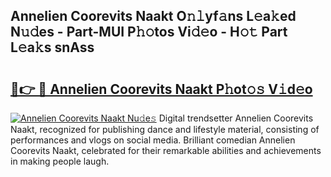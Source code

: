 ## Annelien Coorevits Naakt O𝚗𝚕yf𝚊ns L𝚎a𝚔ed N𝚞𝚍es - Part-MUI P𝚑𝚘tos Vi𝚍𝚎o - H𝚘𝚝 Part L𝚎a𝚔s snAss

# <h2><a href="http://kf823a.oniu.top/?m=Annelien+Coorevits+Naakt">🔗👉 🔴 Annelien Coorevits Naakt P𝚑ot𝚘𝚜 V𝚒d𝚎o</a></h2>

[![Annelien Coorevits Naakt Nu𝚍e𝚜](https://i.imgur.com/0qMVB7G.gif)](http://kf823a.oniu.top/?m=Annelien+Coorevits+Naakt)
Digital trendsetter Annelien Coorevits Naakt, recognized for publishing dance and lifestyle material, consisting of performances and vlogs on social media. Brilliant comedian Annelien Coorevits Naakt, celebrated for their remarkable abilities and achievements in making people laugh.  
